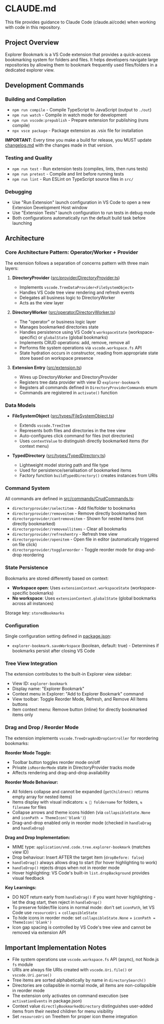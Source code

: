 # CLAUDE.md

This file provides guidance to Claude Code (claude.ai/code) when working with code in this repository.

## Project Overview

Explorer Bookmark is a VS Code extension that provides a quick-access bookmarking system for folders and files. It helps developers navigate large repositories by allowing them to bookmark frequently used files/folders in a dedicated explorer view.

## Development Commands

### Building and Compilation
- `npm run compile` - Compile TypeScript to JavaScript (output to `./out`)
- `npm run watch` - Compile in watch mode for development
- `npm run vscode:prepublish` - Prepare extension for publishing (runs compile)
- `npx vsce package` - Package extension as .vsix file for installation

**IMPORTANT**: Every time you make a build for release, you MUST update [changelog.md](changelog.md) with the changes made in that version.

### Testing and Quality
- `npm run test` - Run extension tests (compiles, lints, then runs tests)
- `npm run pretest` - Compile and lint before running tests
- `npm run lint` - Run ESLint on TypeScript source files in `src/`

### Debugging
- Use "Run Extension" launch configuration in VS Code to open a new Extension Development Host window
- Use "Extension Tests" launch configuration to run tests in debug mode
- Both configurations automatically run the default build task before launching

## Architecture

### Core Architecture Pattern: Operator/Worker + Provider

The extension follows a separation of concerns pattern with three main layers:

1. **DirectoryProvider** ([src/provider/DirectoryProvider.ts](src/provider/DirectoryProvider.ts))
   - Implements `vscode.TreeDataProvider<FileSystemObject>`
   - Handles VS Code tree view rendering and refresh events
   - Delegates all business logic to DirectoryWorker
   - Acts as the view layer

2. **DirectoryWorker** ([src/operator/DirectoryWorker.ts](src/operator/DirectoryWorker.ts))
   - The "operator" or business logic layer
   - Manages bookmarked directories state
   - Handles persistence using VS Code's `workspaceState` (workspace-specific) or `globalState` (global bookmarks)
   - Implements CRUD operations: add, remove, remove all
   - Performs file system operations via `vscode.workspace.fs` API
   - State hydration occurs in constructor, reading from appropriate state store based on workspace presence

3. **Extension Entry** ([src/extension.ts](src/extension.ts))
   - Wires up DirectoryWorker and DirectoryProvider
   - Registers tree data provider with view ID `explorer-bookmark`
   - Registers all commands defined in `DirectoryProviderCommands` enum
   - Commands are registered in `activate()` function

### Data Models

- **FileSystemObject** ([src/types/FileSystemObject.ts](src/types/FileSystemObject.ts))
  - Extends `vscode.TreeItem`
  - Represents both files and directories in the tree view
  - Auto-configures click command for files (not directories)
  - Uses `contextValue` to distinguish directly bookmarked items (for context menu)

- **TypedDirectory** ([src/types/TypedDirectory.ts](src/types/TypedDirectory.ts))
  - Lightweight model storing path and file type
  - Used for persistence/serialisation of bookmarked items
  - Factory function `buildTypedDirectory()` creates instances from URIs

### Command System

All commands are defined in [src/commands/CrudCommands.ts](src/commands/CrudCommands.ts):
- `directoryprovider/selectitem` - Add file/folder to bookmarks
- `directoryprovider/removeitem` - Remove directly bookmarked item
- `directoryprovider/cantremoveitem` - Shown for nested items (not directly bookmarked)
- `directoryprovider/removeallitems` - Clear all bookmarks
- `directoryprovider/refreshentry` - Refresh tree view
- `directoryprovider/openitem` - Open file in editor (automatically triggered on file click)
- `directoryprovider/togglereorder` - Toggle reorder mode for drag-and-drop reordering

### State Persistence

Bookmarks are stored differently based on context:
- **Workspace open**: Uses `extensionContext.workspaceState` (workspace-specific bookmarks)
- **No workspace**: Uses `extensionContext.globalState` (global bookmarks across all instances)

Storage key: `storedBookmarks`

### Configuration

Single configuration setting defined in [package.json](package.json):
- `explorer-bookmark.saveWorkspace` (boolean, default: true) - Determines if bookmarks persist after closing VS Code

### Tree View Integration

The extension contributes to the built-in Explorer view sidebar:

- View ID: `explorer-bookmark`
- Display name: "Explorer Bookmark"
- Context menu in Explorer: "Add to Explorer Bookmark" command
- View toolbar: Toggle Reorder Mode, Refresh, and Remove All Items buttons
- Item context menu: Remove button (inline) for directly bookmarked items only

### Drag and Drop / Reorder Mode

The extension implements `vscode.TreeDragAndDropController` for reordering bookmarks:

**Reorder Mode Toggle:**
- Toolbar button toggles reorder mode on/off
- Private `isReorderMode` state in DirectoryProvider tracks mode
- Affects rendering and drag-and-drop availability

**Reorder Mode Behaviour:**
- All folders collapse and cannot be expanded (`getChildren()` returns empty array for nested items)
- Items display with visual indicators: `⇅ 📁 foldername` for folders, `⇅ filename` for files
- Collapse arrows and theme icons hidden (via `collapsibleState.None` and `iconPath = ThemeIcon('blank')`)
- Drag-and-drop enabled only in reorder mode (checked in `handleDrag` and `handleDrop`)

**Drag and Drop Implementation:**
- MIME type: `application/vnd.code.tree.explorer-bookmark` (matches view ID)
- Drop behaviour: Insert AFTER the target item (`dropBefore: false`)
- `handleDrag()` always allows drag to start (for hover highlighting to work)
- `handleDrop()` rejects drops when not in reorder mode
- Hover highlighting: VS Code's built-in `list.dropBackground` provides visual feedback

**Key Learnings:**
- DO NOT return early from `handleDrag()` if you want hover highlighting - let the drag start, then reject in `handleDrop()`
- To preserve folder/file icons in normal mode: don't set `iconPath`, let VS Code use `resourceUri` + `collapsibleState`
- To hide icons in reorder mode: set `collapsibleState.None` + `iconPath = ThemeIcon('blank')`
- Icon gap spacing is controlled by VS Code's tree view and cannot be removed via extension API

## Important Implementation Notes

- File system operations use `vscode.workspace.fs` API (async), not Node.js `fs` module
- URIs are always file URIs created with `vscode.Uri.file()` or `vscode.Uri.parse()`
- Tree items are sorted alphabetically by name in `directorySearch()`
- Directories are collapsible in normal mode, all items are non-collapsible in reorder mode
- The extension only activates on command execution (see `activationEvents` in package.json)
- Context value `directlyBookmarkedDirectory` distinguishes user-added items from their nested children for menu visibility
- Set `resourceUri` on TreeItem for proper icon theme integration
